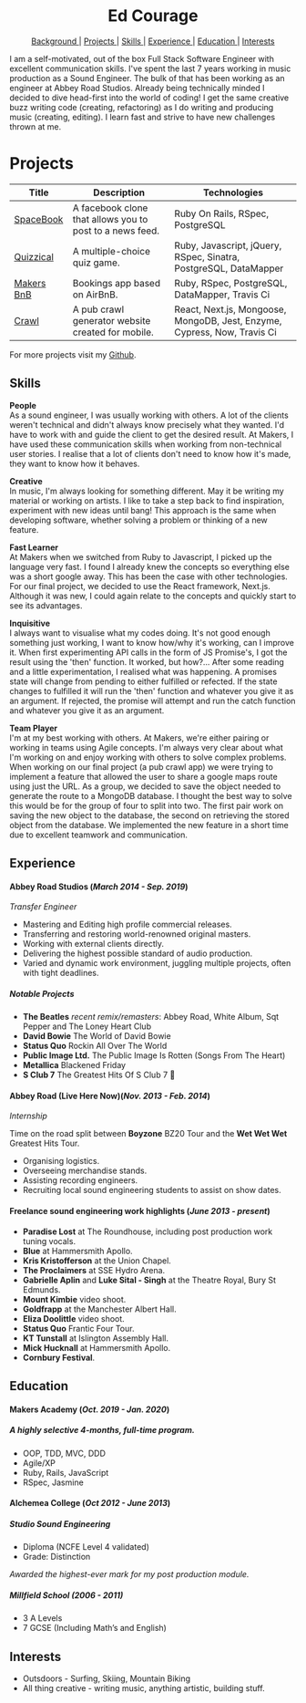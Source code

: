 <h1 align="center">Ed Courage</h1>


<div align="center">


[Background ](#background) |
[Projects ](#projects) |
[Skills ](#skills) |
[Experience ](#experience) |
[Education ](#education) |
[Interests ](#interests)

</div>

I am a self-motivated, out of the box Full Stack Software Engineer with excellent communication skills. I've spent the last 7 years working in music production as a Sound Engineer. The bulk of that has been working as an engineer at Abbey Road Studios. Already being technically minded I decided to dive head-first into the world of coding! I get the same creative buzz writing code (creating, refactoring) as I do writing and producing music (creating, editing). I learn fast and
strive to have new challenges thrown at me.

# Projects



| Title       | Description           | Technologies  |
|--|--|--|
| [SpaceBook](https://github.com/edcourage/SpaceBook) | A facebook clone that allows you to post to a news feed. | Ruby On Rails, RSpec, PostgreSQL |
| [Quizzical](https://github.com/edcourage/Quizzical_quiz_app_sinatra) | A multiple-choice quiz game. | Ruby, Javascript, jQuery, RSpec, Sinatra, PostgreSQL, DataMapper |
| [Makers BnB](https://github.com/edcourage/makersbnb) | Bookings app based on AirBnB. | Ruby, RSpec, PostgreSQL, DataMapper, Travis Ci  |
| [Crawl](https://github.com/edcourage/Crawl)  | A pub crawl generator website created for mobile. |  React, Next.js, Mongoose, MongoDB, Jest, Enzyme, Cypress, Now, Travis Ci |


 For more projects visit my [Github](https://github.com/edcourage).

## Skills



**People** <br>
As a sound engineer, I was usually working with others. A lot of the clients weren't technical and didn't always know precisely what they wanted. I'd have to work with and guide the client to get the desired result. At Makers, I have used these communication skills when working from non-technical user stories. I realise that a lot of clients don't need to know how it's made, they want to know how it behaves.

**Creative** <br>
In music, I'm always looking for something different. May it be writing my material or working on artists. I like to take a step back to find inspiration, experiment with new ideas until bang! This approach is the same when developing software, whether solving a problem or thinking of a new feature.

**Fast Learner** <br>
At Makers when we switched from Ruby to Javascript, I picked up the language very fast. I found I already knew the concepts so everything else was a short google away. This has been the case with other technologies. For our final project, we decided to use the React framework, Next.js. Although it was new, I could again relate to the concepts and quickly start to see its advantages.

**Inquisitive** <br>
I always want to visualise what my codes doing. It's not good enough something just working, I want to know how/why it's working, can I improve it. When first experimenting API calls in the form of JS Promise's, I got the result using the 'then' function. It worked, but how?... After some reading and a little experimentation, I realised what was happening. A promises state will change from pending to either fulfilled or refected. If the state changes to fulfilled it will run the 'then' function and whatever you give it as an argument. If rejected, the promise will attempt and run the catch function and whatever you give it as an argument.

**Team Player** <br>
I'm at my best working with others. At Makers, we're either pairing or working in teams using Agile concepts. I'm always very clear about what I'm working on and enjoy working with others to solve complex problems. When working on our final project (a pub crawl app) we were trying to implement a feature that allowed the user to share a google maps route using just the URL. As a group, we decided to save the object needed to generate the route to a MongoDB database. I thought the best way to solve this would be for the group of four to split into two. The first pair work on saving the new object to the database, the second on retrieving the stored object from the database. We implemented the new feature in a short time due to excellent teamwork and communication.

## Experience

#### Abbey Road Studios (_March 2014 - Sep. 2019_)
_Transfer Engineer_

- Mastering and Editing high profile commercial releases.
- Transferring and restoring world-renowned original masters.
- Working with external clients directly.
- Delivering the highest possible standard of audio production.
- Varied and dynamic work environment, juggling 
multiple projects, often with tight deadlines.

##### Notable Projects

- **The Beatles** _recent remix/remasters_: Abbey Road, White Album, Sqt Pepper and The Loney Heart Club
- **David Bowie** The World of David Bowie
- **Status Quo** Rockin All Over The World
- **Public Image Ltd.** The Public Image Is Rotten (Songs From The Heart)
- **Metallica** Blackened Friday
- **S Club 7** The Greatest Hits Of S Club 7 😬

#### Abbey Road (Live Here Now)(_Nov. 2013 - Feb. 2014_)
_Internship_

Time on the road split between **Boyzone** BZ20 Tour and the **Wet Wet Wet** Greatest Hits Tour.

- Organising logistics.
- Overseeing merchandise stands.
- Assisting recording engineers.
- Recruiting local sound engineering students to assist on show dates.



#### Freelance sound engineering work highlights (_June 2013 - present_)

-	**Paradise Lost** at The Roundhouse, including post production work tuning vocals.
-	**Blue** at Hammersmith Apollo.
-	**Kris Kristofferson** at the Union Chapel.
-	**The Proclaimers** at SSE Hydro Arena.
-	**Gabrielle Aplin** and **Luke Sital - Singh** at the Theatre Royal, Bury St Edmunds.
-	**Mount Kimbie** video shoot.
-	**Goldfrapp** at the Manchester Albert Hall.
-	**Eliza Doolittle** video shoot.
-	**Status Quo** Frantic Four Tour.
-	**KT Tunstall** at Islington Assembly Hall.
-	**Mick Hucknall** at Hammersmith Apollo.
-	**Cornbury Festival**.




## Education

#### Makers Academy (_Oct. 2019 - Jan. 2020_)

##### A highly selective 4-months, full-time program.

- OOP, TDD, MVC, DDD
- Agile/XP
- Ruby, Rails, JavaScript
- RSpec, Jasmine


#### Alchemea College (_Oct 2012 - June 2013_)
##### Studio Sound Engineering
- Diploma (NCFE Level 4 validated)
- Grade: Distinction

_Awarded the highest-ever mark for my post production module._


##### Millfield School (2006 - 2011)

- 3 A Levels
- 7 GCSE (Including Math’s and English)



## Interests

- Outsdoors - Surfing, Skiing, Mountain Biking
- All thing creative - writing music, anything artistic, building stuff.                                
